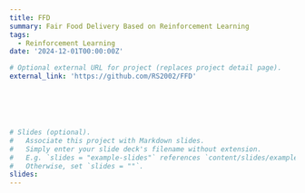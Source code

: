 ```yaml
---
title: FFD
summary: Fair Food Delivery Based on Reinforcement Learning
tags:
  - Reinforcement Learning
date: '2024-12-01T00:00:00Z'

# Optional external URL for project (replaces project detail page).
external_link: 'https://github.com/RS2002/FFD'






# Slides (optional).
#   Associate this project with Markdown slides.
#   Simply enter your slide deck's filename without extension.
#   E.g. `slides = "example-slides"` references `content/slides/example-slides.md`.
#   Otherwise, set `slides = ""`.
slides: 
---
```

